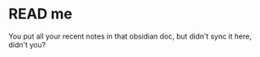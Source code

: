 # READ me

You put all your recent notes in that obsidian doc, but didn't sync it here, didn't you?

